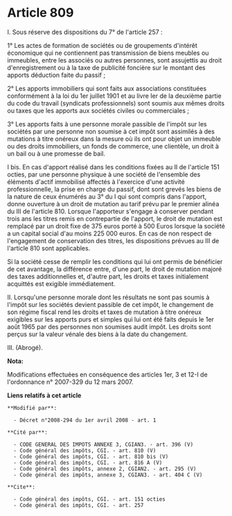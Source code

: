 # Article 809

I. Sous réserve des dispositions du 7° de l'article 257 : 

1° Les actes de formation de sociétés ou de groupements d'intérêt économique qui ne contiennent pas transmission de biens
meubles ou immeubles, entre les associés ou autres personnes, sont assujettis au droit d'enregistrement ou à la taxe de
publicité foncière sur le montant des apports déduction faite du passif ; 

2° Les apports immobiliers qui sont faits aux associations constituées conformément à la loi du 1er juillet 1901 et au livre
Ier de la deuxième partie du code du travail (syndicats professionnels) sont soumis aux mêmes droits ou taxes que les apports
aux sociétés civiles ou commerciales ; 

3° Les apports faits à une personne morale passible de l'impôt sur les sociétés par une personne non soumise à cet impôt sont
assimilés à des mutations à titre onéreux dans la mesure où ils ont pour objet un immeuble ou des droits immobiliers, un
fonds de commerce, une clientèle, un droit à un bail ou à une promesse de bail. 

I bis. En cas d'apport réalisé dans les conditions fixées au II de l'article 151 octies, par une personne physique à une
société de l'ensemble des éléments d'actif immobilisé affectés à l'exercice d'une activité professionnelle, la prise en
charge du passif, dont sont grevés les biens de la nature de ceux énumérés au 3° du I qui sont compris dans l'apport, donne
ouverture à un droit de mutation au tarif prévu par le premier alinéa du III de l'article 810. Lorsque l'apporteur s'engage à
conserver pendant trois ans les titres remis en contrepartie de l'apport, le droit de mutation est remplacé par un droit fixe
de 375 euros porté à 500 Euros lorsque la société a un capital social d'au moins 225 000 euros. En cas de non respect de
l'engagement de conservation des titres, les dispositions prévues au III de l'article 810 sont applicables. 

Si la société cesse de remplir les conditions qui lui ont permis de bénéficier de cet avantage, la différence entre, d'une
part, le droit de mutation majoré des taxes additionnelles et, d'autre part, les droits et taxes initialement acquittés est
exigible immédiatement. 

II. Lorsqu'une personne morale dont les résultats ne sont pas soumis à l'impôt sur les sociétés devient passible de cet
impôt, le changement de son régime fiscal rend les droits et taxes de mutation à titre onéreux exigibles sur les apports purs
et simples qui lui ont été faits depuis le 1er août 1965 par des personnes non soumises audit impôt. Les droits sont perçus
sur la valeur vénale des biens à la date du changement. 

III. (Abrogé).

**Nota:**

Modifications effectuées en conséquence des articles 1er, 3 et 12-I de l'ordonnance n° 2007-329 du 12 mars 2007.

**Liens relatifs à cet article**

	**Modifié par**:

	  - Décret n°2008-294 du 1er avril 2008 - art. 1

	**Cité par**:

	  - CODE GENERAL DES IMPOTS ANNEXE 3, CGIAN3. - art. 396 (V)
	  - Code général des impôts, CGI. - art. 810 (V)
	  - Code général des impôts, CGI. - art. 810 bis (V)
	  - Code général des impôts, CGI. - art. 816 A (V)
	  - Code général des impôts, annexe 2, CGIAN2. - art. 295 (V)
	  - Code général des impôts, annexe 3, CGIAN3. - art. 404 C (V)

	**Cite**:

	  - Code général des impôts, CGI. - art. 151 octies
	  - Code général des impôts, CGI. - art. 257
